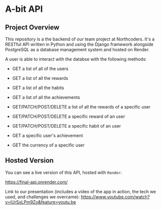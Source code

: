 
# A-bit API

## Project Overview

This repository is a the backend of our team project at Northcoders. It's a RESTful API written in Python and using the Django framework alongside PostgreSQL as a database management system and hosted on Render.

A user is able to interact with the databse with the following methods:

* GET a list of all of the users

* GET a list of all the rewards 
* GET a list of all the habits
* GET a list of all the achievements
* GET/PATCH/POST/DELETE a list of all the rewards of a specific user
* GET/PATCH/POST/DELETE a specific reward of an user
* GET/PATCH/POST/DELETE a specific habit of an user
* GET a specific user's achievement
* GET the currency of a specific user

## Hosted Version

You can see a live version of this API, hosted with `Render`:

https://final-api.onrender.com/

Link to our presentation (includes a video of the app in action, the tech we used, and challenges we overcame): https://www.youtube.com/watch?v=iUrSxLPm9Zo&feature=youtu.be
